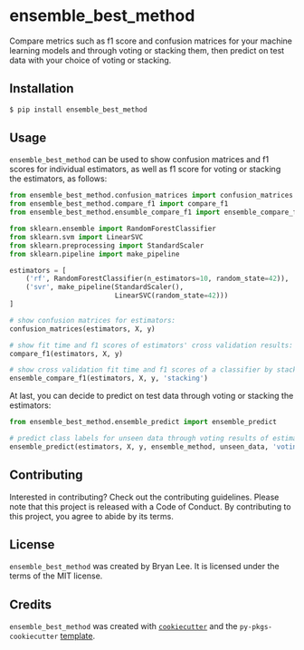 # ensemble_best_method

Compare metrics such as f1 score and confusion matrices for your machine learning models and through voting or stacking them, then predict on test data with your choice of voting or stacking.

## Installation

```bash
$ pip install ensemble_best_method
```

## Usage

`ensemble_best_method` can be used to show confusion matrices and f1 scores for individual estimators, as well as f1 score for voting or stacking the estimators,
as follows:

```python
from ensemble_best_method.confusion_matrices import confusion_matrices
from ensemble_best_method.compare_f1 import compare_f1
from ensemble_best_method.ensumble_compare_f1 import ensemble_compare_f1

from sklearn.ensemble import RandomForestClassifier
from sklearn.svm import LinearSVC
from sklearn.preprocessing import StandardScaler
from sklearn.pipeline import make_pipeline

estimators = [
    ('rf', RandomForestClassifier(n_estimators=10, random_state=42)),
    ('svr', make_pipeline(StandardScaler(),
                          LinearSVC(random_state=42)))
]

# show confusion matrices for estimators:
confusion_matrices(estimators, X, y)

# show fit time and f1 scores of estimators' cross validation results:
compare_f1(estimators, X, y) 

# show cross validation fit time and f1 scores of a classifier by stacking the estimators:
ensemble_compare_f1(estimators, X, y, 'stacking') 
```

At last, you can decide to predict on test data through voting or stacking the estimators:

```python
from ensemble_best_method.ensemble_predict import ensemble_predict

# predict class labels for unseen data through voting results of estimators:
ensemble_predict(estimators, X, y, ensemble_method, unseen_data, 'voting') 
```

## Contributing

Interested in contributing? Check out the contributing guidelines. Please note that this project is released with a Code of Conduct. By contributing to this project, you agree to abide by its terms.

## License

`ensemble_best_method` was created by Bryan Lee. It is licensed under the terms of the MIT license.

## Credits

`ensemble_best_method` was created with [`cookiecutter`](https://cookiecutter.readthedocs.io/en/latest/) and the `py-pkgs-cookiecutter` [template](https://github.com/py-pkgs/py-pkgs-cookiecutter).